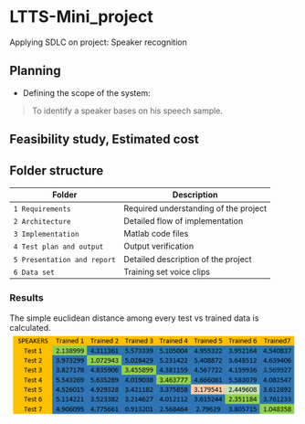 # LTTS-Mini_project
Applying SDLC on project: Speaker recognition

## Planning
* Defining the scope of the system:
> To identify a speaker bases on his speech sample.
## Feasibility study, Estimated cost



## Folder structure
| Folder | Description |
| ------ | ----------- |
| `1 Requirements` | Required understanding of the project |
| `2 Architecture` | Detailed flow of implementation |
| `3 Implementation` | Matlab code files |
| `4 Test plan and output` | Output verification |
| `5 Presentation and report` | Detailed description of the project |
| `6 Data set` | Training set voice clips |


### Results
The simple euclidean distance among every test vs trained data is calculated.
![](https://github.com/T-Rahul/LTTS-Mini_project/blob/main/7%20Others/Result.png)
